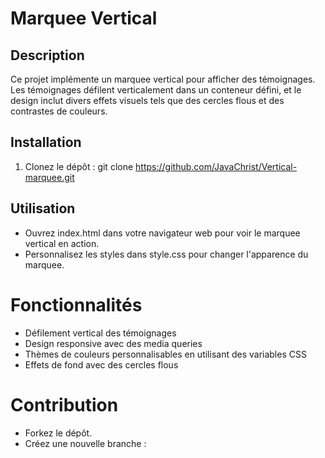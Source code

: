 # Marquee Vertical

## Description
Ce projet implémente un marquee vertical pour afficher des témoignages. Les témoignages défilent verticalement dans un conteneur défini, et le design inclut divers effets visuels tels que des cercles flous et des contrastes de couleurs.

## Installation
1. Clonez le dépôt :
   git clone <https://github.com/JavaChrist/Vertical-marquee.git>

## Utilisation
* Ouvrez index.html dans votre navigateur web pour voir le marquee       vertical en action.
* Personnalisez les styles dans style.css pour changer l'apparence du marquee.
# Fonctionnalités
* Défilement vertical des témoignages
* Design responsive avec des media queries
* Thèmes de couleurs personnalisables en utilisant des variables CSS
* Effets de fond avec des cercles flous
# Contribution
* Forkez le dépôt.
* Créez une nouvelle branche :



